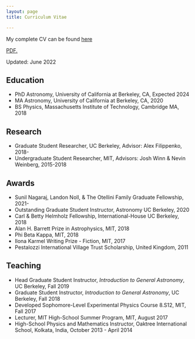 ```yaml
---
layout: page
title: Curriculum Vitae

---
```


My complete CV can be found [here](https://kcpatra45.github.io/CV_KP.pdf)

<a href="https://github.com/kcpatra45/kcpatra45.github.io/blob/master/docs/CV_KP.pdf" target="_blank">PDF.</a>

Updated: June 2022

## Education

- PhD Astronomy, University of California at Berkeley, CA,  Expected 2024
- MA Astronomy, University of California at Berkeley, CA,  2020
- BS Physics, Massachusetts Institute of Technology, Cambridge MA, 2018

## Research 

- Graduate Student Researcher, UC Berkeley, Advisor: Alex Filippenko, 2018-
- Undergraduate Student Researcher, MIT, Advisors: Josh Winn & Nevin Weinberg, 2015-2018 

## Awards

- Sunil Nagaraj, Landon Noll, & The Otellini Family Graduate Fellowship, 2021-
- Outstanding Graduate Student Instructor, Astronomy UC Berkeley, 2020
- Carl & Betty Helmholz Fellowship, International-House UC Berkeley, 2018
- Alan H. Barrett Prize in Astrophysics, MIT, 2018
- Phi Beta Kappa, MIT, 2018
- Ilona Karmel Writing Prize - Fiction, MIT, 2017
- Pestalozzi International Village Trust Scholarship, United Kingdom, 2011

## Teaching

- Head Graduate Student Instructor, *Introduction to General Astronomy*, UC Berkeley, Fall 2019
- Graduate Student Instructor, *Introduction to General Astronomy*, UC Berkeley, Fall 2018
- Developed Sophomore-Level Experimental Physics Course 8.S12, MIT, Fall 2017
- Lecturer, MIT High-School Summer Program, MIT, August 2017
- High-School Physics and Mathematics Instructor, Oaktree International School, Kolkata, India, October 2013 - April 2014

<!---

## Publications
#### >45 ATels/TNS Reports/GCN Circulars
#### 13 total refereed (4 first-author); 236 total citations (138 first-author)

1. Patra, Kishore C.; Lu, Wenbin; Brink, Thomas G.; et al., *Spectropolarimetry of the tidal disruption event AT 2019qiz: a quasispherical reprocessing layer*, MNRAS, 612, 1696 (2022)
2. Patra, Kishore C.; Yang, Yi; Brink, Thomas G.; et al., *Spectropolarimetry of the Type Ia SN 2019ein rules out significant global asphericity of the ejecta*, MNRAS, 509, 4058 (2022)
3. Patra, Kishore C.; Winn, Joshua N.; Holman, Matthew J.; et al., *The Continuing Search for Evidence of Tidal Orbital Decay of Hot Jupiters*, AJ, 159, 150 (2020)
4. Patra, Kishore C.; Winn, Joshua N.; Holman, Matthew J.; et al., *The Apparently Decaying Orbit of WASP-12b*, AJ, 154, 4 (2017)
5. Cai, Y. -Z.; Pastorello, A.; Fraser, M.; et al., *Observations of the luminous red nova AT 2021biy in the nearby galaxy NGC 4631*, 2022arXiv220700734C, (2022)
6. Vasylyev, Sergiy S.; Filippenko, Alexei V.; Vogl, Christian; et al., *Early-Time Ultraviolet Spectroscopy and Optical Follow-up Observations of the Type IIP Supernova 2021yja*, 2022arXiv220308001V, (2022)
7. Sollerman, J.; Yang, S.; Schulze, S.; et al., *The Type II supernova SN 2020jfo in M 61, implications for progenitor system, and explosion dynamics*, A&A, 655, 105 (2021)
8. Kilpatrick, Charles D.; Coulter, David A.; Arcavi, Iair; et al., *The Gravity Collective: A Search for the Electromagnetic Counterpart to the Neutron Star-Black Hole Merger GW190814*, ApJ, 923, 258 (2021)
9. Zhang, Keto D.; Murakami, Yukei S.; Stahl, Benjamin E.; et al., *Improving bayesian posterior correlation analysis on type Ia supernova luminosity evolution*, MNRAS Letters, 503, 33 (2021)
10. Murakami, Yukei S.; Stahl, Benjamin E.; Zhang, Keto D.; et al., *On the relationship between Type Ia supernova luminosity and host-galaxy properties*, MNRAS Letters, 504, 34 (2021)
11. De Propris, Roberto; West, Michael J.; Andrade-Santos, Felipe; et al., *Brightest cluster galaxies: the centre can(not?) hold*, MNRAS, 500, 310 (2021)
12. Yee, Samuel W.; Winn, Joshua N.; Knutson, Heather A.; et al., *The Orbit of WASP-12b Is Decaying*, ApJ Letters, 888, 5 (2020)
13. Kosiarek, M., Nisley, I., Patra, K.C., et al., *Rotation Period of Asteroid 3494 Purple Mountain*, The Minor Planet Bulletin, 44, 171 (2017)

-->
